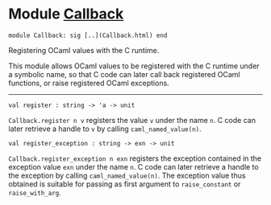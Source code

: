 # Module [Callback](type_Callback.html)


```
module Callback: sig [..](Callback.html) end
```


Registering OCaml values with the C runtime.


This module allows OCaml values to be registered with the C runtime
 under a symbolic name, so that C code can later call back registered
 OCaml functions, or raise registered OCaml exceptions.





---


```
val register : string -> 'a -> unit
```


`Callback.register n v` registers the value `v` under
 the name `n`. C code can later retrieve a handle to `v`
 by calling `caml_named_value(n)`.




```
val register_exception : string -> exn -> unit
```


`Callback.register_exception n exn` registers the
 exception contained in the exception value `exn`
 under the name `n`. C code can later retrieve a handle to
 the exception by calling `caml_named_value(n)`. The exception
 value thus obtained is suitable for passing as first argument
 to `raise_constant` or `raise_with_arg`.



